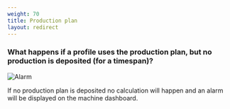 ```yaml
---
weight: 70
title: Production plan
layout: redirect
---
```


### What happens if a profile uses the production plan, but no production is deposited (for a timespan)?

![Alarm](/images/oee/faq/faq-alarm-for-missing-production-plan.png)

If no production plan is deposited no calculation will happen and an alarm will be displayed on the machine dashboard.
